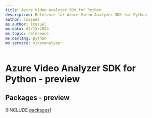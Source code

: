 ```yaml
---
title: Azure Video Analyzer SDK for Python
description: Reference for Azure Video Analyzer SDK for Python
author: lmazuel
ms.author: lmazuel
ms.data: 03/15/2023
ms.topic: reference
ms.devlang: python
ms.service: videoanalyzer
---
```

# Azure Video Analyzer SDK for Python - preview
## Packages - preview
[!INCLUDE [packages](video-analyzer-index.md)]